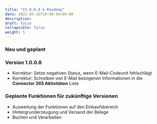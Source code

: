 ```yaml
---
title: "V1.0.0.8 & Roadmap"
date: 2022-05-16T10:08:56+09:00
description: 
draft: false
collapsible: false
weight: 5
---
```

### Neu und geplant

### Version 1.0.0.8
- Korrektur: Setze negativen Status, wenn E-Mail-Codeunit fehlschlägt
- Korrektur: Schreiben von E-Mail bezogenen Informationen in die **Connector 365 Aktivitäten** Liste

### Geplante Funktionen für zukünftige Versionen
- Ausweitung der Funktionen auf den Einkaufsbereich
- Hintergrunderzeugung und Versand der Belege
- Buchen und Verarbeiten